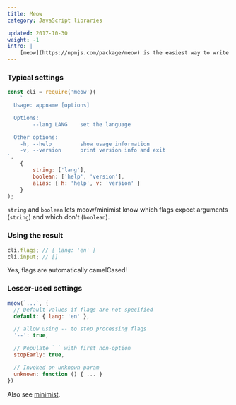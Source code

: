 ```yaml
---
title: Meow
category: JavaScript libraries

updated: 2017-10-30
weight: -1
intro: |
    [meow](https://npmjs.com/package/meow) is the easiest way to write command line apps for Node.js.
---
```


### Typical settings

```js
const cli = require('meow')(
    `
  Usage: appname [options]

  Options:
        --lang LANG    set the language

  Other options:
    -h, --help         show usage information
    -v, --version      print version info and exit
`,
    {
        string: ['lang'],
        boolean: ['help', 'version'],
        alias: { h: 'help', v: 'version' }
    }
);
```

`string` and `boolean` lets meow/minimist know which flags expect arguments (`string`) and which don't (`boolean`).

### Using the result

```js
cli.flags; // { lang: 'en' }
cli.input; // []
```

Yes, flags are automatically camelCased!

### Lesser-used settings

```js
meow(`...`, {
  // Default values if flags are not specified
  default: { lang: 'en' },

  // allow using -- to stop processing flags
  '--': true,

  // Populate `_` with first non-option
  stopEarly: true,

  // Invoked on unknown param
  unknown: function () { ... }
})
```

Also see [minimist](minimist.html).
